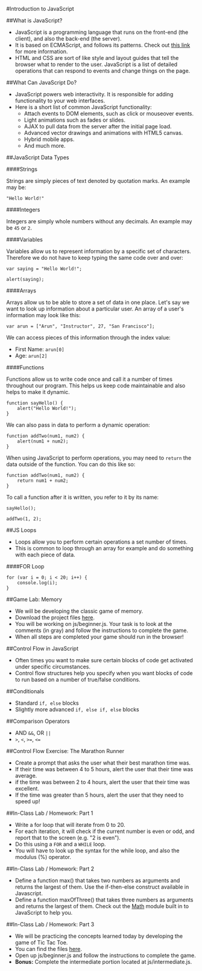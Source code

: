#Introduction to JavaScript

##What is JavaScript?
- JavaScript is a programming language that runs on the front-end (the client), and also the back-end (the server).
- It is based on ECMAScript, and follows its patterns. Check out [this link](http://en.wikipedia.org/wiki/ECMAScript) for more information.
- HTML and CSS are sort of like style and layout guides that tell the browser what to render to the user. JavaScript is a list of detailed operations that can respond to events and change things on the page.

##What Can JavaScript Do?
- JavaScript powers web interactivity. It is responsible for adding functionality to your web interfaces.
- Here is a short list of common JavaScript functionality:
	- Attach events to DOM elements, such as click or mouseover events.
	- Light animations such as fades or slides.
	- AJAX to pull data from the server after the initial page load.
	- Advanced vector drawings and animations with HTML5 canvas.
	- Hybrid mobile apps.
	- And much more.

##JavaScript Data Types

####Strings

Strings are simply pieces of text denoted by quotation marks. An example may be:

```
"Hello World!"
```

####Integers

Integers are simply whole numbers without any decimals. An example may be `45` or `2`.

####Variables

Variables allow us to represent information by a specific set of characters. Therefore we do not have to keep typing the same code over and over:

```
var saying = "Hello World!";

alert(saying);
```

####Arrays

Arrays allow us to be able to store a set of data in one place. Let's say we want to look up information about a particular user. An array of a user's information may look like this:

```
var arun = ["Arun", "Instructor", 27, "San Francisco"];
```

We can access pieces of this information through the index value:

- First Name: `arun[0]`
- Age: `arun[2]`

####Functions

Functions allow us to write code once and call it a number of times throughout our program. This helps us keep code maintainable and also helps to make it dynamic.

```
function sayHello() {
	alert("Hello World!");
}
```

We can also pass in data to perform a dynamic operation:

```
function addTwo(num1, num2) {
	alert(num1 + num2);
}
```

When using JavaScript to perform operations, you may need to `return` the data outside of the function. You can do this like so:

```
function addTwo(num1, num2) {
	return num1 + num2;
}
```

To call a function after it is written, you refer to it by its name:

```
sayHello();

addTwo(1, 2);
```

##JS Loops
- Loops allow you to perform certain operations a set number of times.
- This is common to loop through an array for example and do something with each piece of data.

####FOR Loop

```
for (var i = 0; i < 20; i++) {
	console.log(i);
}
```

##Game Lab: Memory
- We will be developing the classic game of memory.
- Download the project files [here](https://github.com/arsood/Memory).
- You will be working on js/beginner.js. Your task is to look at the comments (in gray) and follow the instructions to complete the game.
- When all steps are completed your game should run in the browser!

##Control Flow in JavaScript
- Often times you want to make sure certain blocks of code get activated under specific circumstances.
- Control flow structures help you specify when you want blocks of code to run based on a number of true/false conditions.

##Conditionals

- Standard `if, else` blocks
- Slightly more advanced `if, else if, else` blocks

##Comparison Operators

- AND `&&`, OR `||`
- `>`, `<`, `>=`, `<=`

##Control Flow Exercise: The Marathon Runner
- Create a prompt that asks the user what their best marathon time was.
- If their time was between 4 to 5 hours, alert the user that their time was average.
- if the time was between 2 to 4 hours, alert the user that their time was excellent.
- If the time was greater than 5 hours, alert the user that they need to speed up!

##In-Class Lab / Homework: Part 1 
- Write a for loop that will iterate from 0 to 20. 
- For each iteration, it will check if the current number is even or odd, and report that to the screen (e.g. "2 is even").
- Do this using a `FOR` and a `WHILE` loop.
- You will have to look up the syntax for the while loop, and also the modulus (%) operator.

##In-Class Lab / Homework: Part 2
- Define a function max() that takes two numbers as arguments and returns the largest of them. Use the if-then-else construct available in Javascript.
- Define a function maxOfThree() that takes three numbers as arguments and returns the largest of them. Check out the [Math](https://developer.mozilla.org/en-US/docs/Web/JavaScript/Reference/Global_Objects/Math) module built in to JavaScript to help you.

##In-Class Lab / Homework: Part 3
- We will be practicing the concepts learned today by developing the game of Tic Tac Toe.
- You can find the files [here](https://github.com/arsood/TicTacToe).
- Open up js/beginner.js and follow the instructions to complete the game.
- **Bonus:** Complete the intermediate portion located at js/intermediate.js.